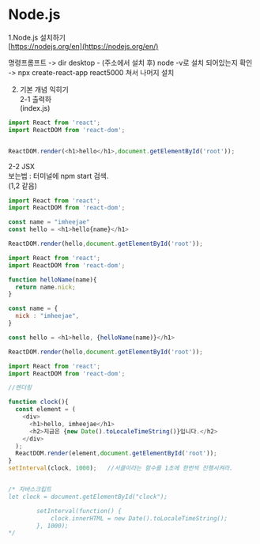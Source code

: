 # Node.js

1.Node.js 설치하기  
[https://nodejs.org/en](https://nodejs.org/en/)  
  
명령프롬프트 -&gt; dir desktop - \(주소에서 설치 후\) node -v로 설치 되어있는지 확인 -&gt; npx create-react-app react5000 쳐서 나머지 설치



2. 기본 개념 익히기  
2-1 출력하  
 \(index.js\)

```javascript
import React from 'react';
import ReactDOM from 'react-dom';


ReactDOM.render(<h1>hello</h1>,document.getElementById('root'));
```

2-2 JSX  
보는법 : 터미널에 npm start 검색.  
\(1,2 같음\)

```javascript
import React from 'react';
import ReactDOM from 'react-dom';

const name = "imheejae"
const hello = <h1>hello{name}</h1>

ReactDOM.render(hello,document.getElementById('root'));
```

```javascript
import React from 'react';
import ReactDOM from 'react-dom';

function helloName(name){
  return name.nick;
}

const name = {
  nick : "imheejae",
}

const hello = <h1>hello, {helloName(name)}</h1>

ReactDOM.render(hello,document.getElementById('root'));
```

```javascript
import React from 'react';
import ReactDOM from 'react-dom';

//렌더링

function clock(){
  const element = (
    <div>
      <h1>hello, imheejae</h1>
      <h2>지금은 {new Date().toLocaleTimeString()}입니다.</h2>
    </div>
  );
  ReactDOM.render(element,document.getElementById('root'));
}
setInterval(clock, 1000);   //서클이라는 함수를 1초에 한번씩 진행시켜라.


/* 자바스크립트
let clock = document.getElementById("clock");

        setInterval(function() {
            clock.innerHTML = new Date().toLocaleTimeString();
        }, 1000);
*/
```

